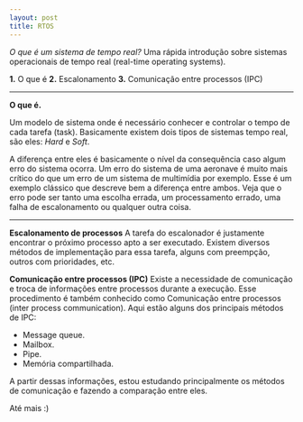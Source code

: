 ```yaml
---
layout: post
title: RTOS
---
```


*O que é um sistema de tempo real?*
Uma rápida introdução sobre sistemas operacionais de tempo real (real-time operating systems).

**1.** O que é
**2.** Escalonamento
**3.** Comunicação entre processos (IPC)

-----------------

**O que é.**

Um modelo de sistema onde é necessário conhecer e controlar o tempo
de cada tarefa (task). Basicamente existem dois tipos de sistemas
tempo real, são eles: *Hard* e *Soft*.

A diferença entre eles é basicamente o nível da consequência
caso algum erro do sistema ocorra. Um erro do sistema de uma aeronave 
é muito mais crítico do que um erro de um sistema de multimídia por exemplo. Esse é
um exemplo clássico que descreve bem a diferença entre ambos. Veja que o erro pode ser
tanto uma escolha errada, um processamento errado, uma falha de escalonamento ou qualquer
outra coisa.

-----------------

**Escalonamento de processos**
	A tarefa do escalonador é justamente encontrar o próximo 	 processo apto a ser executado. Existem diversos métodos de 	implementação para essa tarefa, alguns com preempção, 		outros com prioridades, etc.

**Comunicação entre processos (IPC)**
	Existe a necessidade de comunicação e troca de informações entre processos durante a execução. Esse procedimento é também conhecido como Comunicação entre processos (inter process communication).
    Aqui estão alguns dos principais métodos de IPC:
    
* Message queue.
* Mailbox.
* Pipe.
* Memória compartilhada.

A partir dessas informações, estou estudando principalmente os métodos de comunicação e fazendo a comparação entre eles. 
    
Até mais :)